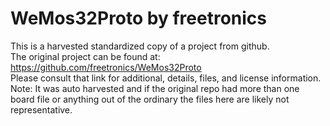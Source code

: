 
# WeMos32Proto by freetronics  
This is a harvested standardized copy of a project from github.  
The original project can be found at:  
https://github.com/freetronics/WeMos32Proto  
Please consult that link for additional, details, files, and license information.  
Note: It was auto harvested and if the original repo had more than one board file or anything out of the ordinary the files here are likely not representative.  
    